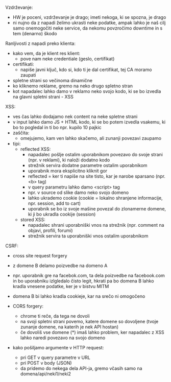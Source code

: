 Vzdrževanje:
- HW je poceni, vzdrževanje je drago; imeti nekoga, ki se spozna, je drago
- ni nujno da z napadi želimo ukrasti neke podatke, ampak lahko je naš cilj samo onemogočiti neke service, da nekomu povzročimo downtime in s tem (denarno) škodo

Ranljivosti z napadi preko klienta:
- kako vem, da je klient res klient:
	- pove nam neke credentiale (geslo, certifikat)
- certifikati:
	- napiše javni ključ, kdo si, kdo ti je dal certifikat, tej CA moramo zaupati
- spletne strani so večinoma dinamične
- ko kliknemo reklame, gremo na neko drugo spletno stran
- kot napadalec lahko damo v reklamo neko svojo kodo, ki se bo izvedla na glavni spletni strani - XSS

XSS:
- ves čas lahko dodajamo nek content na neke spletne strani
- v input lahko damo JS + HTML kodo, ki se bo potem izvedla vsakemu, ki bo to pogledal in ti bo npr. kupilo 10 pajkic
- zaščita:
	- omejujemo, kam ven lahko skačemo, ali zunanji povezavi zaupamo
- tipi:
	- reflected XSS:
		- napadalec pošlje ostalim uporabnikom povezavo do svoje strani (npr. v reklami), ki naloži dodatno kodo
		- strežnik servira dodatne parametre ostalim uporabnikom
		- uporabnik mora eksplicitno kliknit gor
		- reflected = ker ti napiše na site tisto, kar je narobe sparsano (npr. \<b\> tag)
		- v query parametru lahko damo \<script\> tag
		- npr. v source od slike damo neko svojo domeno
		- lahko ukrademo cookie (cookie = lokalno shranjene informacije, npr. session, add to cart)
		- uporabnik se bo iz svoje mašine povezal do zlonamerne domene, ki ji bo ukradla cookije (session)
	- stored XSS:
		- napadalec shrani uporabniški vnos na strežnik (npr. comment na objavi, profili, forumi)
		- strežnik servira ta uporabniški vnos ostalim uporabnikom

CSRF:
- cross site request forgery
- z domene B delamo poizvedbe na domeno A
- npr. uporabnik gre na facebok.com, ta dela poizvedbe na facebook.com in bo uporabniku izlgledalo čisto legit, hkrati pa bo domena B lahko kradla vnesene podatke, ker je v bistvu MITM
- domena B bi lahko kradla cookieje, kar na srečo ni omogočeno

- CORS forgery:
	- chrome ti reče, da tega ne dovoli
	- na svoji spletni strani povemo, katere domene so dovoljene (tvoje zunanje domene, na katerih je nek API hostan)
	- če dovoliš vse domene (\*) imaš lahko problem, ker napadalec z XSS lahko naredi povezavo na svojo domeno

- kako pošiljamo argumente v HTTP request:
	- pri GET v query parametre v URL
	- pri POST v body (JSON)
	- da pridemo do nekega dela API-ja, gremo včasih samo na domena/api/neki1/neki2